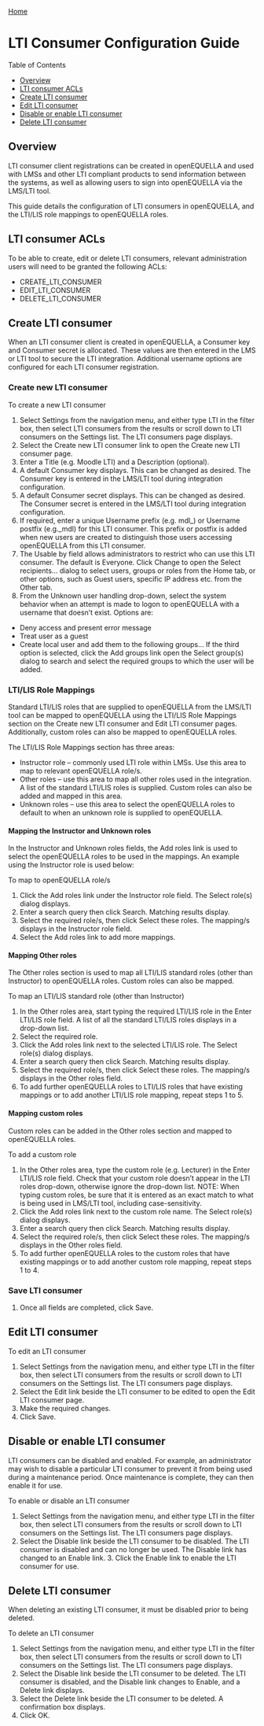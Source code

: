 [Home](https://equella.github.io/)

# LTI Consumer Configuration Guide

Table of Contents

- [Overview](#overview)
- [LTI consumer ACLs](#lti-consumer-acls)
- [Create LTI consumer](#create-lti-consumer)
- [Edit LTI consumer](#edit-lti-consumer)
- [Disable or enable LTI consumer](#disable-or-enable-lti-consumer)
- [Delete LTI consumer](#delete-lti-consumer)

## Overview

LTI consumer client registrations can be created in openEQUELLA and used with LMSs and other LTI compliant products to send information between the systems, as well as allowing users to sign into openEQUELLA via the LMS/LTI tool.

This guide details the configuration of LTI consumers in openEQUELLA, and the LTI/LIS role mappings to openEQUELLA roles.

## LTI consumer ACLs

To be able to create, edit or delete LTI consumers, relevant administration users will need to be granted the following ACLs:

- CREATE_LTI_CONSUMER
- EDIT_LTI_CONSUMER
- DELETE_LTI_CONSUMER

## Create LTI consumer

When an LTI consumer client is created in openEQUELLA, a Consumer key and Consumer secret is allocated. These values are then entered in the LMS or LTI tool to secure the LTI integration. Additional username options are configured for each LTI consumer registration.

### Create new LTI consumer

To create a new LTI consumer

1.  Select Settings from the navigation menu, and either type LTI in the filter box, then select LTI consumers from the results or scroll down to LTI consumers on the Settings list. The LTI consumers page displays.
2.  Select the Create new LTI consumer link to open the Create new LTI consumer page.
3.  Enter a Title (e.g. Moodle LTI) and a Description (optional).
4.  A default Consumer key displays. This can be changed as desired. The Consumer key is entered in the LMS/LTI tool during integration configuration.
5.  A default Consumer secret displays. This can be changed as desired. The Consumer secret is entered in the LMS/LTI tool during integration configuration.
6.  If required, enter a unique Username prefix (e.g. mdl\_) or Username postfix (e.g.\_mdl) for this LTI consumer. This prefix or postfix is added when new users are created to distinguish those users accessing openEQUELLA from this LTI consumer.
7.  The Usable by field allows administrators to restrict who can use this LTI consumer. The default is Everyone. Click Change to open the Select recipients… dialog to select users, groups or roles from the Home tab, or other options, such as Guest users, specific IP address etc. from the Other tab.
8.  From the Unknown user handling drop-down, select the system behavior when an attempt is made to logon to openEQUELLA with a username that doesn’t exist. Options are:

- Deny access and present error message
- Treat user as a guest
- Create local user and add them to the following groups…
  If the third option is selected, click the Add groups link open the Select group(s) dialog to search and select the required groups to which the user will be added.

### LTI/LIS Role Mappings

Standard LTI/LIS roles that are supplied to openEQUELLA from the LMS/LTI tool can be mapped to openEQUELLA using the LTI/LIS Role Mappings section on the Create new LTI consumer and Edit LTI consumer pages. Additionally, custom roles can also be mapped to openEQUELLA roles.

The LTI/LIS Role Mappings section has three areas:

- Instructor role – commonly used LTI role within LMSs. Use this area to map to relevant openEQUELLA role/s.
- Other roles – use this area to map all other roles used in the integration. A list of the standard LTI/LIS roles is supplied. Custom roles can also be added and mapped in this area.
- Unknown roles – use this area to select the openEQUELLA roles to default to when an unknown role is supplied to openEQUELLA.

#### Mapping the Instructor and Unknown roles

In the Instructor and Unknown roles fields, the Add roles link is used to select the openEQUELLA roles to be used in the mappings. An example using the Instructor role is used below:

To map to openEQUELLA role/s

1.  Click the Add roles link under the Instructor role field. The Select role(s) dialog displays.
2.  Enter a search query then click Search. Matching results display.
3.  Select the required role/s, then click Select these roles. The mapping/s displays in the Instructor role field.
4.  Select the Add roles link to add more mappings.

#### Mapping Other roles

The Other roles section is used to map all LTI/LIS standard roles (other than Instructor) to openEQUELLA roles. Custom roles can also be mapped.

To map an LTI/LIS standard role (other than Instructor)

1.  In the Other roles area, start typing the required LTI/LIS role in the Enter LTI/LIS role field. A list of all the standard LTI/LIS roles displays in a drop-down list.
2.  Select the required role.
3.  Click the Add roles link next to the selected LTI/LIS role. The Select role(s) dialog displays.
4.  Enter a search query then click Search. Matching results display.
5.  Select the required role/s, then click Select these roles. The mapping/s displays in the Other roles field.
6.  To add further openEQUELLA roles to LTI/LIS roles that have existing mappings or to add another LTI/LIS role mapping, repeat steps 1 to 5.

#### Mapping custom roles

Custom roles can be added in the Other roles section and mapped to openEQUELLA roles.

To add a custom role

1.  In the Other roles area, type the custom role (e.g. Lecturer) in the Enter LTI/LIS role field. Check that your custom role doesn’t appear in the LTI roles drop-down, otherwise ignore the drop-down list.
    NOTE: When typing custom roles, be sure that it is entered as an exact match to what is being used in LMS/LTI tool, including case-sensitivity.
2.  Click the Add roles link next to the custom role name. The Select role(s) dialog displays.
3.  Enter a search query then click Search. Matching results display.
4.  Select the required role/s, then click Select these roles. The mapping/s displays in the Other roles field.
5.  To add further openEQUELLA roles to the custom roles that have existing mappings or to add another custom role mapping, repeat steps 1 to 4.

### Save LTI consumer

1.  Once all fields are completed, click Save.

## Edit LTI consumer

To edit an LTI consumer

1.  Select Settings from the navigation menu, and either type LTI in the filter box, then select LTI consumers from the results or scroll down to LTI consumers on the Settings list. The LTI consumers page displays.
2.  Select the Edit link beside the LTI consumer to be edited to open the Edit LTI consumer page.
3.  Make the required changes.
4.  Click Save.

## Disable or enable LTI consumer

LTI consumers can be disabled and enabled. For example, an administrator may wish to disable a particular LTI consumer to prevent it from being used during a maintenance period. Once maintenance is complete, they can then enable it for use.

To enable or disable an LTI consumer

1.  Select Settings from the navigation menu, and either type LTI in the filter box, then select LTI consumers from the results or scroll down to LTI consumers on the Settings list. The LTI consumers page displays.
2.  Select the Disable link beside the LTI consumer to be disabled. The LTI consumer is disabled and can no longer be used. The Disable link has changed to an Enable link. 3. Click the Enable link to enable the LTI consumer for use.

## Delete LTI consumer

When deleting an existing LTI consumer, it must be disabled prior to being deleted.

To delete an LTI consumer

1.  Select Settings from the navigation menu, and either type LTI in the filter box, then select LTI consumers from the results or scroll down to LTI consumers on the Settings list. The LTI consumers page displays.
2.  Select the Disable link beside the LTI consumer to be deleted. The LTI consumer is disabled, and the Disable link changes to Enable, and a Delete link displays.
3.  Select the Delete link beside the LTI consumer to be deleted. A confirmation box displays.
4.  Click OK.
